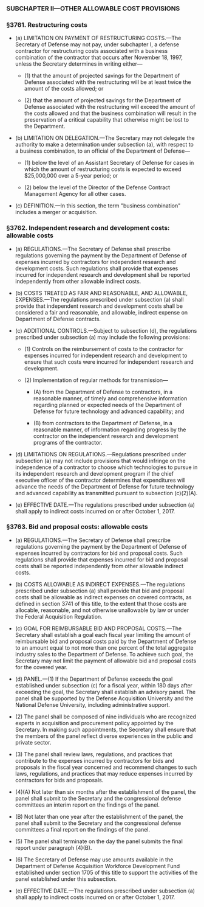 ### SUBCHAPTER II—OTHER ALLOWABLE COST PROVISIONS

### §3761. Restructuring costs
* (a) LIMITATION ON PAYMENT OF RESTRUCTURING COSTS.—The Secretary of Defense may not pay, under subchapter I, a defense contractor for restructuring costs associated with a business combination of the contractor that occurs after November 18, 1997, unless the Secretary determines in writing either—

  * (1) that the amount of projected savings for the Department of Defense associated with the restructuring will be at least twice the amount of the costs allowed; or

  * (2) that the amount of projected savings for the Department of Defense associated with the restructuring will exceed the amount of the costs allowed and that the business combination will result in the preservation of a critical capability that otherwise might be lost to the Department.


* (b) LIMITATION ON DELEGATION.—The Secretary may not delegate the authority to make a determination under subsection (a), with respect to a business combination, to an official of the Department of Defense—

  * (1) below the level of an Assistant Secretary of Defense for cases in which the amount of restructuring costs is expected to exceed $25,000,000 over a 5-year period; or

  * (2) below the level of the Director of the Defense Contract Management Agency for all other cases.


* (c) DEFINITION.—In this section, the term "business combination" includes a merger or acquisition.

### §3762. Independent research and development costs: allowable costs
* (a) REGULATIONS.—The Secretary of Defense shall prescribe regulations governing the payment by the Department of Defense of expenses incurred by contractors for independent research and development costs. Such regulations shall provide that expenses incurred for independent research and development shall be reported independently from other allowable indirect costs.

* (b) COSTS TREATED AS FAIR AND REASONABLE, AND ALLOWABLE, EXPENSES.—The regulations prescribed under subsection (a) shall provide that independent research and development costs shall be considered a fair and reasonable, and allowable, indirect expense on Department of Defense contracts.

* (c) ADDITIONAL CONTROLS.—Subject to subsection (d), the regulations prescribed under subsection (a) may include the following provisions:

  * (1) Controls on the reimbursement of costs to the contractor for expenses incurred for independent research and development to ensure that such costs were incurred for independent research and development.

  * (2) Implementation of regular methods for transmission—

    * (A) from the Department of Defense to contractors, in a reasonable manner, of timely and comprehensive information regarding planned or expected needs of the Department of Defense for future technology and advanced capability; and

    * (B) from contractors to the Department of Defense, in a reasonable manner, of information regarding progress by the contractor on the independent research and development programs of the contractor.


* (d) LIMITATIONS ON REGULATIONS.—Regulations prescribed under subsection (a) may not include provisions that would infringe on the independence of a contractor to choose which technologies to pursue in its independent research and development program if the chief executive officer of the contractor determines that expenditures will advance the needs of the Department of Defense for future technology and advanced capability as transmitted pursuant to subsection (c)(2)(A).

* (e) EFFECTIVE DATE.—The regulations prescribed under subsection (a) shall apply to indirect costs incurred on or after October 1, 2017.

### §3763. Bid and proposal costs: allowable costs
* (a) REGULATIONS.—The Secretary of Defense shall prescribe regulations governing the payment by the Department of Defense of expenses incurred by contractors for bid and proposal costs. Such regulations shall provide that expenses incurred for bid and proposal costs shall be reported independently from other allowable indirect costs.

* (b) COSTS ALLOWABLE AS INDIRECT EXPENSES.—The regulations prescribed under subsection (a) shall provide that bid and proposal costs shall be allowable as indirect expenses on covered contracts, as defined in section 3741 of this title, to the extent that those costs are allocable, reasonable, and not otherwise unallowable by law or under the Federal Acquisition Regulation.

* (c) GOAL FOR REIMBURSABLE BID AND PROPOSAL COSTS.—The Secretary shall establish a goal each fiscal year limiting the amount of reimbursable bid and proposal costs paid by the Department of Defense to an amount equal to not more than one percent of the total aggregate industry sales to the Department of Defense. To achieve such goal, the Secretary may not limit the payment of allowable bid and proposal costs for the covered year.

* (d) PANEL.—(1) If the Department of Defense exceeds the goal established under subsection (c) for a fiscal year, within 180 days after exceeding the goal, the Secretary shall establish an advisory panel. The panel shall be supported by the Defense Acquisition University and the National Defense University, including administrative support.

* (2) The panel shall be composed of nine individuals who are recognized experts in acquisition and procurement policy appointed by the Secretary. In making such appointments, the Secretary shall ensure that the members of the panel reflect diverse experiences in the public and private sector.

* (3) The panel shall review laws, regulations, and practices that contribute to the expenses incurred by contractors for bids and proposals in the fiscal year concerned and recommend changes to such laws, regulations, and practices that may reduce expenses incurred by contractors for bids and proposals.

* (4)(A) Not later than six months after the establishment of the panel, the panel shall submit to the Secretary and the congressional defense committees an interim report on the findings of the panel.

* (B) Not later than one year after the establishment of the panel, the panel shall submit to the Secretary and the congressional defense committees a final report on the findings of the panel.

* (5) The panel shall terminate on the day the panel submits the final report under paragraph (4)(B).

* (6) The Secretary of Defense may use amounts available in the Department of Defense Acquisition Workforce Development Fund established under section 1705 of this title to support the activities of the panel established under this subsection.

* (e) EFFECTIVE DATE.—The regulations prescribed under subsection (a) shall apply to indirect costs incurred on or after October 1, 2017.